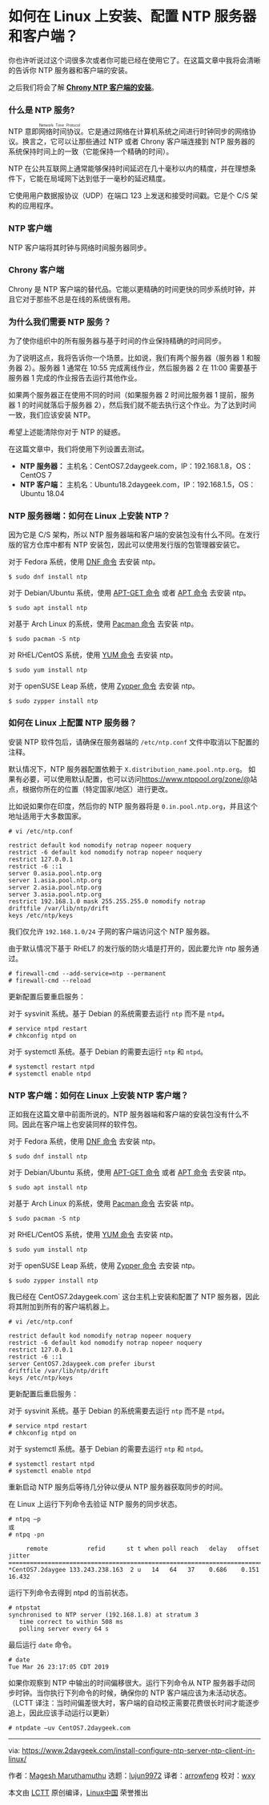 [#]: collector: (lujun9972)
[#]: translator: (arrowfeng)
[#]: reviewer: (wxy)
[#]: publisher: (wxy)
[#]: url: (https://linux.cn/article-10811-1.html)
[#]: subject: (How To Install And Configure NTP Server And NTP Client In Linux?)
[#]: via: (https://www.2daygeek.com/install-configure-ntp-server-ntp-client-in-linux/)
[#]: author: (Magesh Maruthamuthu https://www.2daygeek.com/author/magesh/)

如何在 Linux 上安装、配置 NTP 服务器和客户端？
======

你也许听说过这个词很多次或者你可能已经在使用它了。在这篇文章中我将会清晰的告诉你 NTP 服务器和客户端的安装。

之后我们将会了解 **[Chrony NTP 客户端的安装][1]**。

### 什么是 NTP 服务?

NTP 意即<ruby>网络时间协议<rt>Network Time Protocol</rt></ruby>。它是通过网络在计算机系统之间进行时钟同步的网络协议。换言之，它可以让那些通过 NTP 或者 Chrony 客户端连接到 NTP 服务器的系统保持时间上的一致（它能保持一个精确的时间）。

NTP 在公共互联网上通常能够保持时间延迟在几十毫秒以内的精度，并在理想条件下，它能在局域网下达到低于一毫秒的延迟精度。

它使用用户数据报协议（UDP）在端口 123 上发送和接受时间戳。它是个 C/S 架构的应用程序。

### NTP 客户端

NTP 客户端将其时钟与网络时间服务器同步。

### Chrony 客户端

Chrony 是 NTP 客户端的替代品。它能以更精确的时间更快的同步系统时钟，并且它对于那些不总是在线的系统很有用。

### 为什么我们需要 NTP 服务？

为了使你组织中的所有服务器与基于时间的作业保持精确的时间同步。

为了说明这点，我将告诉你一个场景。比如说，我们有两个服务器（服务器 1 和服务器 2）。服务器 1 通常在 10:55 完成离线作业，然后服务器 2 在 11:00 需要基于服务器 1 完成的作业报告去运行其他作业。

如果两个服务器正在使用不同的时间（如果服务器 2 时间比服务器 1 提前，服务器 1 的时间就落后于服务器 2），然后我们就不能去执行这个作业。为了达到时间一致，我们应该安装 NTP。

希望上述能清除你对于 NTP 的疑惑。

在这篇文章中，我们将使用下列设置去测试。

  * **NTP 服务器：** 主机名：CentOS7.2daygeek.com，IP：192.168.1.8，OS：CentOS 7
  * **NTP 客户端：** 主机名：Ubuntu18.2daygeek.com，IP：192.168.1.5，OS：Ubuntu 18.04

### NTP 服务器端：如何在 Linux 上安装 NTP？

因为它是 C/S 架构，所以 NTP 服务器端和客户端的安装包没有什么不同。在发行版的官方仓库中都有 NTP 安装包，因此可以使用发行版的包管理器安装它。

对于 Fedora 系统，使用 [DNF 命令][2] 去安装 ntp。

```
$ sudo dnf install ntp
```

对于 Debian/Ubuntu 系统，使用 [APT-GET 命令][3] 或者 [APT 命令][4] 去安装 ntp。

```
$ sudo apt install ntp
```

对基于 Arch Linux 的系统，使用 [Pacman 命令][5] 去安装 ntp。

```
$ sudo pacman -S ntp
```

对 RHEL/CentOS 系统，使用 [YUM 命令][6] 去安装 ntp。

```
$ sudo yum install ntp
```

对于 openSUSE Leap 系统，使用 [Zypper 命令][7] 去安装 ntp。

```
$ sudo zypper install ntp
```

### 如何在 Linux 上配置 NTP 服务器？

安装 NTP 软件包后，请确保在服务器端的 `/etc/ntp.conf` 文件中取消以下配置的注释。

默认情况下，NTP 服务器配置依赖于 `X.distribution_name.pool.ntp.org`。 如果有必要，可以使用默认配置，也可以访问<https://www.ntppool.org/zone/@>站点，根据你所在的位置（特定国家/地区）进行更改。

比如说如果你在印度，然后你的 NTP 服务器将是 `0.in.pool.ntp.org`，并且这个地址适用于大多数国家。

```
# vi /etc/ntp.conf

restrict default kod nomodify notrap nopeer noquery
restrict -6 default kod nomodify notrap nopeer noquery
restrict 127.0.0.1
restrict -6 ::1
server 0.asia.pool.ntp.org
server 1.asia.pool.ntp.org
server 2.asia.pool.ntp.org
server 3.asia.pool.ntp.org
restrict 192.168.1.0 mask 255.255.255.0 nomodify notrap
driftfile /var/lib/ntp/drift
keys /etc/ntp/keys
```

我们仅允许 `192.168.1.0/24` 子网的客户端访问这个 NTP 服务器。

由于默认情况下基于 RHEL7 的发行版的防火墙是打开的，因此要允许 ntp 服务通过。

```
# firewall-cmd --add-service=ntp --permanent
# firewall-cmd --reload
```

更新配置后要重启服务：

对于 sysvinit 系统。基于 Debian 的系统需要去运行 `ntp` 而不是 `ntpd`。

```
# service ntpd restart
# chkconfig ntpd on
```

对于 systemctl 系统。基于 Debian 的需要去运行 `ntp` 和 `ntpd`。

```
# systemctl restart ntpd
# systemctl enable ntpd
```

### NTP 客户端：如何在 Linux 上安装 NTP 客户端？

正如我在这篇文章中前面所说的。NTP 服务器端和客户端的安装包没有什么不同。因此在客户端上也安装同样的软件包。

对于 Fedora 系统，使用 [DNF 命令][2] 去安装 ntp。

```
$ sudo dnf install ntp
```

对于 Debian/Ubuntu 系统，使用 [APT-GET 命令][3] 或者 [APT 命令][4] 去安装 ntp。

```
$ sudo apt install ntp
```

对基于 Arch Linux 的系统，使用 [Pacman 命令][5] 去安装 ntp。

```
$ sudo pacman -S ntp
```

对 RHEL/CentOS 系统，使用 [YUM 命令][6] 去安装 ntp。

```
$ sudo yum install ntp
```

对于 openSUSE Leap 系统，使用 [Zypper 命令][7] 去安装 ntp。

```
$ sudo zypper install ntp
```

我已经在 CentOS7.2daygeek.com` 这台主机上安装和配置了 NTP 服务器，因此将其附加到所有的客户端机器上。

```
# vi /etc/ntp.conf
```

```
restrict default kod nomodify notrap nopeer noquery
restrict -6 default kod nomodify notrap nopeer noquery
restrict 127.0.0.1
restrict -6 ::1
server CentOS7.2daygeek.com prefer iburst
driftfile /var/lib/ntp/drift
keys /etc/ntp/keys
```

更新配置后重启服务：

对于 sysvinit 系统。基于 Debian 的系统需要去运行 `ntp` 而不是 `ntpd`。

```
# service ntpd restart
# chkconfig ntpd on
```

对于 systemctl 系统。基于 Debian 的需要去运行 `ntp` 和 `ntpd`。

```
# systemctl restart ntpd
# systemctl enable ntpd
```

重新启动 NTP 服务后等待几分钟以便从 NTP 服务器获取同步的时间。

在 Linux 上运行下列命令去验证 NTP 服务的同步状态。

```
# ntpq –p
或
# ntpq -pn

     remote           refid      st t when poll reach   delay   offset  jitter
==============================================================================
*CentOS7.2daygee 133.243.238.163  2 u   14   64   37    0.686    0.151  16.432
```

运行下列命令去得到 ntpd 的当前状态。

```
# ntpstat
synchronised to NTP server (192.168.1.8) at stratum 3
   time correct to within 508 ms
   polling server every 64 s
```

最后运行 `date` 命令。

```
# date
Tue Mar 26 23:17:05 CDT 2019
```

如果你观察到 NTP 中输出的时间偏移很大。运行下列命令从 NTP 服务器手动同步时钟。当你执行下列命令的时候，确保你的 NTP 客户端应该为未活动状态。（LCTT 译注：当时间偏差很大时，客户端的自动校正需要花费很长时间才能逐步追上，因此应该手动运行以更新）

```
# ntpdate –uv CentOS7.2daygeek.com
```

--------------------------------------------------------------------------------

via: https://www.2daygeek.com/install-configure-ntp-server-ntp-client-in-linux/

作者：[Magesh Maruthamuthu][a]
选题：[lujun9972][b]
译者：[arrowfeng](https://github.com/arrowfeng)
校对：[wxy](https://github.com/wxy)

本文由 [LCTT](https://github.com/LCTT/TranslateProject) 原创编译，[Linux中国](https://linux.cn/) 荣誉推出

[a]: https://www.2daygeek.com/author/magesh/
[b]: https://github.com/lujun9972
[1]: https://www.2daygeek.com/configure-ntp-client-using-chrony-in-linux/
[2]: https://www.2daygeek.com/dnf-command-examples-manage-packages-fedora-system/
[3]: https://www.2daygeek.com/apt-get-apt-cache-command-examples-manage-packages-debian-ubuntu-systems/
[4]: https://www.2daygeek.com/apt-command-examples-manage-packages-debian-ubuntu-systems/
[5]: https://www.2daygeek.com/pacman-command-examples-manage-packages-arch-linux-system/
[6]: https://www.2daygeek.com/yum-command-examples-manage-packages-rhel-centos-systems/
[7]: https://www.2daygeek.com/zypper-command-examples-manage-packages-opensuse-system/
